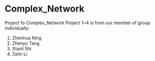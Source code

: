 # Complex_Network
Project fo Complex_Network
Project 1~4 is from our member of group individually:
1. Zhenhua Ning
2. Zhenyu Tang
3. Xiaoli Shi
4. Zelin Li
